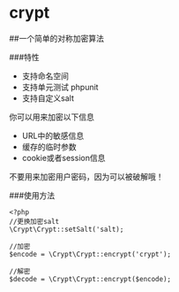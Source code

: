 # crypt
##一个简单的对称加密算法


###特性

* 支持命名空间
* 支持单元测试 phpunit
* 支持自定义salt

你可以用来加密以下信息

* URL中的敏感信息
* 缓存的临时参数
* cookie或者session信息

不要用来加密用户密码，因为可以被破解哦！


###使用方法


	<?php
	//更换加密salt
	\Crypt\Crypt::setSalt('salt);
	
	//加密
	$encode = \Crypt\Crypt::encrypt('crypt');
	
	//解密
	$decode = \Crypt\Crypt::encrypt($encode);
	


